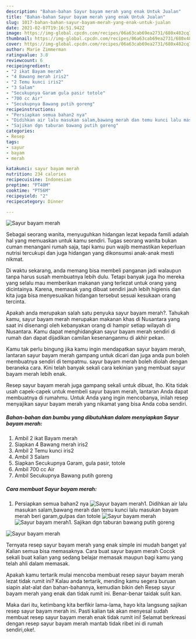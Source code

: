 ```yaml
---
description: "Bahan-bahan Sayur bayam merah yang enak Untuk Jualan"
title: "Bahan-bahan Sayur bayam merah yang enak Untuk Jualan"
slug: 1017-bahan-bahan-sayur-bayam-merah-yang-enak-untuk-jualan
date: 2021-02-07T19:16:51.942Z
image: https://img-global.cpcdn.com/recipes/06a63cab69ea2731/680x482cq70/sayur-bayam-merah-foto-resep-utama.jpg
thumbnail: https://img-global.cpcdn.com/recipes/06a63cab69ea2731/680x482cq70/sayur-bayam-merah-foto-resep-utama.jpg
cover: https://img-global.cpcdn.com/recipes/06a63cab69ea2731/680x482cq70/sayur-bayam-merah-foto-resep-utama.jpg
author: Marie Zimmerman
ratingvalue: 3.8
reviewcount: 6
recipeingredient:
- "2 ikat Bayam merah"
- "4 Bawang merah iris2"
- "2 Temu kunci iris2"
- "3 Salam"
- "Secukupnya Garam gula pasir totole"
- "700 cc Air"
- "Secukupnya Bawang putih goreng"
recipeinstructions:
- "Persiapkan semua bahan2 nya"
- "Didihkan air lalu masukan salam,bawang merah dan temu kunci lalu masukan bayam merah beri garam,gulpas dan totole"
- "Sajikan dgn taburan bawang putih goreng"
categories:
- Resep
tags:
- sayur
- bayam
- merah

katakunci: sayur bayam merah 
nutrition: 234 calories
recipecuisine: Indonesian
preptime: "PT40M"
cooktime: "PT56M"
recipeyield: "2"
recipecategory: Dinner

---
```



![Sayur bayam merah](https://img-global.cpcdn.com/recipes/06a63cab69ea2731/680x482cq70/sayur-bayam-merah-foto-resep-utama.jpg)

Sebagai seorang wanita, menyuguhkan hidangan lezat kepada famili adalah hal yang memuaskan untuk kamu sendiri. Tugas seorang  wanita bukan cuman menangani rumah saja, tapi kamu pun wajib memastikan keperluan nutrisi tercukupi dan juga hidangan yang dikonsumsi anak-anak mesti nikmat.

Di waktu  sekarang, anda memang bisa membeli panganan jadi walaupun tanpa harus susah membuatnya lebih dulu. Tetapi banyak juga lho mereka yang selalu mau memberikan makanan yang terlezat untuk orang yang dicintainya. Karena, memasak yang dibuat sendiri jauh lebih higienis dan kita juga bisa menyesuaikan hidangan tersebut sesuai kesukaan orang tercinta. 



Apakah anda merupakan salah satu penyuka sayur bayam merah?. Tahukah kamu, sayur bayam merah merupakan makanan khas di Nusantara yang saat ini disenangi oleh kebanyakan orang di hampir setiap wilayah di Nusantara. Kamu dapat menghidangkan sayur bayam merah sendiri di rumah dan dapat dijadikan camilan kesenanganmu di akhir pekan.

Kamu tak perlu bingung jika kamu ingin mendapatkan sayur bayam merah, lantaran sayur bayam merah gampang untuk dicari dan juga anda pun boleh membuatnya sendiri di tempatmu. sayur bayam merah boleh diolah dengan beraneka cara. Kini telah banyak sekali cara kekinian yang membuat sayur bayam merah lebih enak.

Resep sayur bayam merah juga gampang sekali untuk dibuat, lho. Kita tidak usah capek-capek untuk membeli sayur bayam merah, lantaran Anda dapat membuatnya di rumahmu. Untuk Anda yang ingin mencobanya, inilah resep menyajikan sayur bayam merah yang nikamat yang bisa Anda coba sendiri.

<!--inarticleads1-->

##### Bahan-bahan dan bumbu yang dibutuhkan dalam menyiapkan Sayur bayam merah:

1. Ambil 2 ikat Bayam merah
1. Siapkan 4 Bawang merah iris2
1. Ambil 2 Temu kunci iris2
1. Ambil 3 Salam
1. Siapkan Secukupnya Garam, gula pasir, totole
1. Ambil 700 cc Air
1. Ambil Secukupnya Bawang putih goreng




<!--inarticleads2-->

##### Cara membuat Sayur bayam merah:

1. Persiapkan semua bahan2 nya
<img src="https://img-global.cpcdn.com/steps/1f9207e86e2ec087/160x128cq70/sayur-bayam-merah-langkah-memasak-1-foto.jpg" alt="Sayur bayam merah">1. Didihkan air lalu masukan salam,bawang merah dan temu kunci lalu masukan bayam merah beri garam,gulpas dan totole
<img src="https://img-global.cpcdn.com/steps/8a4d475805db3636/160x128cq70/sayur-bayam-merah-langkah-memasak-2-foto.jpg" alt="Sayur bayam merah"><img src="https://img-global.cpcdn.com/steps/f5de1f4f4178226d/160x128cq70/sayur-bayam-merah-langkah-memasak-2-foto.jpg" alt="Sayur bayam merah">1. Sajikan dgn taburan bawang putih goreng
<img src="https://img-global.cpcdn.com/steps/f7e1416b89752370/160x128cq70/sayur-bayam-merah-langkah-memasak-3-foto.jpg" alt="Sayur bayam merah">



Ternyata resep sayur bayam merah yang enak simple ini mudah banget ya! Kalian semua bisa memasaknya. Cara buat sayur bayam merah Cocok sekali buat kalian yang sedang belajar memasak maupun bagi kamu yang telah ahli dalam memasak.

Apakah kamu tertarik mulai mencoba membuat resep sayur bayam merah lezat tidak rumit ini? Kalau anda tertarik, mending kamu segera buruan siapin alat-alat dan bahan-bahannya, kemudian bikin deh Resep sayur bayam merah yang enak dan tidak rumit ini. Benar-benar taidak sulit kan. 

Maka dari itu, ketimbang kita berfikir lama-lama, hayo kita langsung sajikan resep sayur bayam merah ini. Pasti kalian tak akan menyesal sudah membuat resep sayur bayam merah enak tidak rumit ini! Selamat berkreasi dengan resep sayur bayam merah mantab tidak ribet ini di rumah sendiri,oke!.

